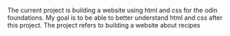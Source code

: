 The current project is building a website using html and css
for the odin foundations.
My goal is to be able to better understand html and css after this project.
The project refers to building a website about recipes